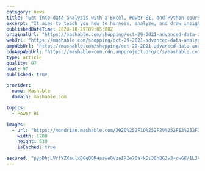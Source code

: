 ```yaml
---
category: news
title: "Get into data analysis with a Excel, Power BI, and Python course bundle"
excerpt: "It aims to teach you how to harness, analyze, and draw insight from data using Python, Power BI, and Excel. As you jump from one course to another, you'll learn what Python is and why it was ..."
publishedDateTime: 2020-10-29T09:05:00Z
originalUrl: "https://mashable.com/shopping/oct-29-2021-advanced-data-analysis-bundle/"
webUrl: "https://mashable.com/shopping/oct-29-2021-advanced-data-analysis-bundle/"
ampWebUrl: "https://mashable.com/shopping/oct-29-2021-advanced-data-analysis-bundle.amp"
cdnAmpWebUrl: "https://mashable-com.cdn.ampproject.org/c/s/mashable.com/shopping/oct-29-2021-advanced-data-analysis-bundle.amp"
type: article
quality: 97
heat: 97
published: true

provider:
  name: Mashable
  domain: mashable.com

topics:
  - Power BI

images:
  - url: "https://mondrian.mashable.com/2020%252F10%252F29%252F13%252F3951a97c1a4b41d9a57633e6ea581f33.e5fc3.jpg%252F1200x630.jpg?signature=MTvdoPE8GBx3ZsE2expuckPwufg="
    width: 1200
    height: 630
    isCached: true

secured: "pypDhjLVrfYZKaulxDGqQDK4aiweQVzaIRIe70a+kSi36hBGJv3+cwGK/1L3A45HkoWzmIC/dfzbhlXVmF72Z1EMYL6wKckir8dWCvQxb2eAd2k70Scob3nWkKb/1GTDiSlrOdiOO1Isl8C1lGa9dwjh1nw9sOpUZSPUaWsenzd+dZRQPesSA3XYtESs5ob0YwtJ8M7d9Uc3o1e0D32v+Qu+UjinmIjgv4D+x1CaWvxvlQbvgXf8TIH+SWLpBvMqTKoY9WpbxoLxs9zoXYIDMqpkzf3k6N82oT0hbJ1+PDLDe2au6b518jsWL17popa8kM+pAMYwON9FCRsSIXRMQtOJS/fwlCLonm0+FflRrFU=;qOv0NAbEHt7MDYQPQJon5Q=="
---
```


